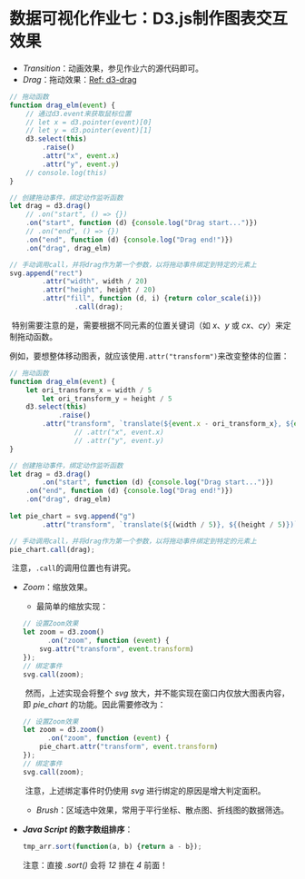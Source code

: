 # 数据可视化作业七：D3.js制作图表交互效果

- *Transition*：动画效果，参见作业六的源代码即可。
- *Drag*：拖动效果：[Ref: d3-drag](https://github.com/d3/d3-drag/blob/master/README.md#drag)

```javascript
// 拖动函数
function drag_elm(event) {
    // 通过d3.event来获取鼠标位置
    // let x = d3.pointer(event)[0]
    // let y = d3.pointer(event)[1]
    d3.select(this)
        .raise()
        .attr("x", event.x)
        .attr("y", event.y)
    // console.log(this)
}

// 创建拖动事件，绑定动作监听函数
let drag = d3.drag()
    // .on("start", () => {})
    .on("start", function (d) {console.log("Drag start...")})
    // .on("end", () => {})
    .on("end", function (d) {console.log("Drag end!")})
    .on("drag", drag_elm)

// 手动调用call，并将drag作为第一个参数，以将拖动事件绑定到特定的元素上
svg.append("rect")
        .attr("width", width / 20)
        .attr("height", height / 20)
        .attr("fill", function (d, i) {return color_scale(i)})
				.call(drag);
```

​	特别需要注意的是，需要根据不同元素的位置关键词（如 *x*、*y* 或 *cx*、*cy*）来定制拖动函数。

​	例如，要想整体移动图表，就应该使用`.attr("transform")`来改变整体的位置：

```javascript
// 拖动函数
function drag_elm(event) {
  	let ori_transform_x = width / 5
		let ori_transform_y = height / 5
    d3.select(this)
    		.raise()
        .attr("transform", `translate(${event.x - ori_transform_x}, ${event.y - ori_transform_y})`)
				// .attr("x", event.x)
				// .attr("y", event.y)
}

// 创建拖动事件，绑定动作监听函数
let drag = d3.drag()
		.on("start", function (d) {console.log("Drag start...")})
    .on("end", function (d) {console.log("Drag end!")})
    .on("drag", drag_elm)
        
let pie_chart = svg.append("g")
		.attr("transform", `translate(${(width / 5)}, ${(height / 5)})`);

// 手动调用call，并将drag作为第一个参数，以将拖动事件绑定到特定的元素上
pie_chart.call(drag);
```

​		注意，`.call`的调用位置也有讲究。

- *Zoom*：缩放效果。

  - 最简单的缩放实现：

  ```javascript
  // 设置Zoom效果
  let zoom = d3.zoom()
  		.on("zoom", function (event) {
      svg.attr("transform", event.transform)
  });
  // 绑定事件
  svg.call(zoom);
  ```

  ​	然而，上述实现会将整个 *svg* 放大，并不能实现在窗口内仅放大图表内容，即 *pie_chart* 的功能。因此需要修改为：

  ```javascript
  // 设置Zoom效果
  let zoom = d3.zoom()
  		.on("zoom", function (event) {
      pie_chart.attr("transform", event.transform)
  });
  // 绑定事件
  svg.call(zoom);
  ```

  ​	注意，上述绑定事件时仍使用 *svg* 进行绑定的原因是增大判定面积。

  - *Brush*：区域选中效果，常用于平行坐标、散点图、折线图的数据筛选。

- ***Java Script* 的数字数组排序**：

  ```javascript
  tmp_arr.sort(function(a, b) {return a - b});
  ```

  注意：直接 *.sort()* 会将 *12* 排在 *4* 前面！

